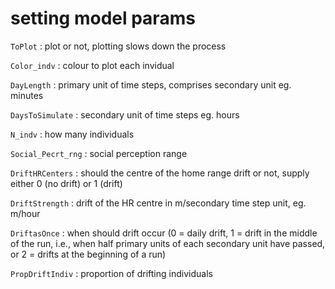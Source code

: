 
# setting model params

`ToPlot` : plot or not, plotting slows down the process

`Color_indv` : colour to plot each invidual

`DayLength` : primary unit of time steps, comprises secondary unit eg. minutes

`DaysToSimulate` : secondary unit of time steps eg. hours

`N_indv` : how many individuals

`Social_Pecrt_rng` : social perception range

`DriftHRCenters` : should the centre of the home range drift or not, supply either 0 (no drift) or 1 (drift)

`DriftStrength` : drift of the HR centre in m/secondary time step unit, eg. m/hour

`DriftasOnce` : when should drift occur (0 = daily drift, 1 = drift in the middle of the run, i.e., when half primary units of each secondary unit have passed, or 2 = drifts at the beginning of a run)

`PropDriftIndiv` : proportion of drifting individuals
